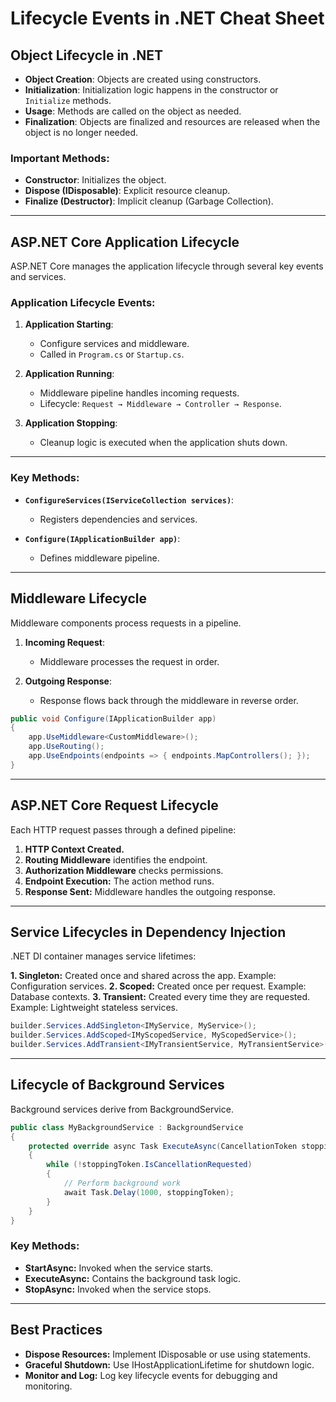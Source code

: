 # Lifecycle Events in .NET Cheat Sheet

## Object Lifecycle in .NET
- **Object Creation**: Objects are created using constructors.
- **Initialization**: Initialization logic happens in the constructor or `Initialize` methods.
- **Usage**: Methods are called on the object as needed.
- **Finalization**: Objects are finalized and resources are released when the object is no longer needed.

### Important Methods:
- **Constructor**: Initializes the object.
- **Dispose (IDisposable)**: Explicit resource cleanup.
- **Finalize (Destructor)**: Implicit cleanup (Garbage Collection).

---

## ASP.NET Core Application Lifecycle
ASP.NET Core manages the application lifecycle through several key events and services.

### Application Lifecycle Events:
1. **Application Starting**:
    - Configure services and middleware.
    - Called in `Program.cs` or `Startup.cs`.

2. **Application Running**:
    - Middleware pipeline handles incoming requests.
    - Lifecycle: `Request → Middleware → Controller → Response`.

3. **Application Stopping**:
    - Cleanup logic is executed when the application shuts down.

---

### Key Methods:
- **`ConfigureServices(IServiceCollection services)`**:
    - Registers dependencies and services.

- **`Configure(IApplicationBuilder app)`**:
    - Defines middleware pipeline.

---

## Middleware Lifecycle
Middleware components process requests in a pipeline.

1. **Incoming Request**:
    - Middleware processes the request in order.
  
2. **Outgoing Response**:
    - Response flows back through the middleware in reverse order.

```csharp
public void Configure(IApplicationBuilder app)
{
    app.UseMiddleware<CustomMiddleware>();
    app.UseRouting();
    app.UseEndpoints(endpoints => { endpoints.MapControllers(); });
}
```

---

## ASP.NET Core Request Lifecycle
Each HTTP request passes through a defined pipeline:

1. **HTTP Context Created.**
2. **Routing Middleware** identifies the endpoint.
3. **Authorization Middleware** checks permissions.
4. **Endpoint Execution:** The action method runs.
5. **Response Sent:** Middleware handles the outgoing response.

---

## Service Lifecycles in Dependency Injection
.NET DI container manages service lifetimes:

**1. Singleton:**
Created once and shared across the app.
Example: Configuration services.
**2. Scoped:**
Created once per request.
Example: Database contexts.
**3. Transient:**
Created every time they are requested.
Example: Lightweight stateless services.

```csharp
builder.Services.AddSingleton<IMyService, MyService>();
builder.Services.AddScoped<IMyScopedService, MyScopedService>();
builder.Services.AddTransient<IMyTransientService, MyTransientService>();
```

---

## Lifecycle of Background Services
Background services derive from BackgroundService.

```csharp
public class MyBackgroundService : BackgroundService
{
    protected override async Task ExecuteAsync(CancellationToken stoppingToken)
    {
        while (!stoppingToken.IsCancellationRequested)
        {
            // Perform background work
            await Task.Delay(1000, stoppingToken);
        }
    }
}
```
### Key Methods:
- **StartAsync:** Invoked when the service starts.
- **ExecuteAsync:** Contains the background task logic.
- **StopAsync:** Invoked when the service stops.

---

## Best Practices
- **Dispose Resources:** Implement IDisposable or use using statements.
- **Graceful Shutdown:** Use IHostApplicationLifetime for shutdown logic.
- **Monitor and Log:** Log key lifecycle events for debugging and monitoring.